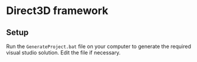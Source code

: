 # Direct3D framework

## Setup

Run the `GenerateProject.bat` file on your computer to generate the required visual studio solution. Edit the file if necessary.